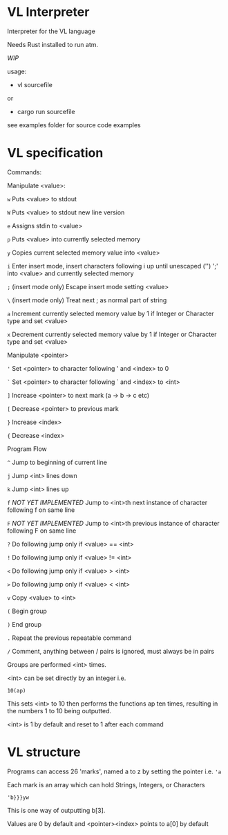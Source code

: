 # VL Interpreter
Interpreter for the VL language

Needs Rust installed to run atm.

*WIP*

usage:

- vl sourcefile

or

- cargo run sourcefile

see examples folder for source code examples

# VL specification

Commands:

Manipulate \<value>:

`w` Puts \<value> to stdout

`W` Puts \<value> to stdout new line version

`e` Assigns stdin to \<value>

`p` Puts \<value> into currently selected memory

`y` Copies current selected memory value into \<value>

`i` Enter insert mode, insert characters following i up until unescaped ('\') ';' into \<value> and currently selected memory

`;` (insert mode only) Escape insert mode setting \<value>

`\` (insert mode only) Treat next ; as normal part of string

`a` Increment currently selected memory value by 1 if Integer or Character type and set \<value>

`x` Decrement currently selected memory value by 1 if Integer or Character type and set \<value>

Manipulate \<pointer>

`'` Set \<pointer> to character following ' and \<index> to 0

`` ` `` Set \<pointer> to character following \` and \<index> to \<int>

`]` Increase \<pointer> to next mark (a -> b -> c etc)

`[` Decrease \<pointer> to previous mark

`}` Increase \<index>

`{` Decrease \<index>

Program Flow

`^` Jump to beginning of current line

`j` Jump \<int> lines down

`k` Jump \<int> lines up

`f` *NOT YET IMPLEMENTED* Jump to \<int>th next instance of character following f on same line

`F` *NOT YET IMPLEMENTED* Jump to \<int>th previous instance of character following F on same line

`?` Do following jump only if \<value> == \<int>

`!` Do following jump only if \<value> != \<int>

`<` Do following jump only if \<value> > \<int>

`>` Do following jump only if \<value> < \<int>

`v` Copy \<value> to \<int>

`(` Begin group

`)` End group

`.` Repeat the previous repeatable command

`/` Comment, anything between / pairs is ignored, must always be in pairs

Groups are performed \<int> times.

\<int> can be set directly by an integer i.e.

`10(ap)`

This sets \<int> to 10 then performs the functions ap ten times, resulting in the numbers 1 to 10 being outputted.

\<int> is 1 by default and reset to 1 after each command


# VL structure

Programs can access 26 'marks', named a to z by setting the pointer i.e. `'a`

Each mark is an array which can hold Strings, Integers, or Characters

`'b}}}yw`

This is one way of outputting b[3].

Values are 0 by default and \<pointer>\<index> points to a[0] by default
